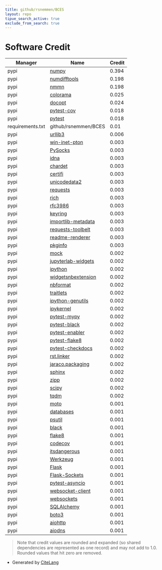 ```yaml
---
title: github/rsnemmen/BCES
layout: repo
tipue_search_active: true
exclude_from_search: true
---
```

# Software Credit

|Manager|Name|Credit|
|-------|----|------|
|pypi|[numpy](https://www.numpy.org)|0.394|
|pypi|[numdifftools](https://github.com/pbrod/numdifftools)|0.198|
|pypi|[nmmn](https://github.com/rsnemmen/nmmn)|0.198|
|pypi|[colorama](https://github.com/tartley/colorama)|0.025|
|pypi|[docopt](https://pypi.org/project/docopt)|0.024|
|pypi|[pytest-cov](https://pypi.org/project/pytest-cov)|0.018|
|pypi|[pytest](https://pypi.org/project/pytest)|0.018|
|requirements.txt|github/rsnemmen/BCES|0.01|
|pypi|[urllib3](https://urllib3.readthedocs.io/)|0.006|
|pypi|[win-inet-pton](https://github.com/hickeroar/win_inet_pton)|0.003|
|pypi|[PySocks](https://github.com/Anorov/PySocks)|0.003|
|pypi|[idna](https://github.com/kjd/idna)|0.003|
|pypi|[chardet](https://github.com/chardet/chardet)|0.003|
|pypi|[certifi](https://certifiio.readthedocs.io/en/latest/)|0.003|
|pypi|[unicodedata2](https://pypi.org/project/unicodedata2)|0.003|
|pypi|[requests](https://requests.readthedocs.io)|0.003|
|pypi|[rich](https://pypi.org/project/rich)|0.003|
|pypi|[rfc3986](https://pypi.org/project/rfc3986)|0.003|
|pypi|[keyring](https://pypi.org/project/keyring)|0.003|
|pypi|[importlib-metadata](https://pypi.org/project/importlib-metadata)|0.003|
|pypi|[requests-toolbelt](https://pypi.org/project/requests-toolbelt)|0.003|
|pypi|[readme-renderer](https://pypi.org/project/readme-renderer)|0.003|
|pypi|[pkginfo](https://pypi.org/project/pkginfo)|0.003|
|pypi|[mock](https://pypi.org/project/mock)|0.002|
|pypi|[jupyterlab-widgets](https://pypi.org/project/jupyterlab-widgets)|0.002|
|pypi|[ipython](https://pypi.org/project/ipython)|0.002|
|pypi|[widgetsnbextension](https://pypi.org/project/widgetsnbextension)|0.002|
|pypi|[nbformat](https://pypi.org/project/nbformat)|0.002|
|pypi|[traitlets](https://pypi.org/project/traitlets)|0.002|
|pypi|[ipython-genutils](https://pypi.org/project/ipython-genutils)|0.002|
|pypi|[ipykernel](https://pypi.org/project/ipykernel)|0.002|
|pypi|[pytest-mypy](https://pypi.org/project/pytest-mypy)|0.002|
|pypi|[pytest-black](https://pypi.org/project/pytest-black)|0.002|
|pypi|[pytest-enabler](https://pypi.org/project/pytest-enabler)|0.002|
|pypi|[pytest-flake8](https://pypi.org/project/pytest-flake8)|0.002|
|pypi|[pytest-checkdocs](https://pypi.org/project/pytest-checkdocs)|0.002|
|pypi|[rst.linker](https://pypi.org/project/rst.linker)|0.002|
|pypi|[jaraco.packaging](https://pypi.org/project/jaraco.packaging)|0.002|
|pypi|[sphinx](https://pypi.org/project/sphinx)|0.002|
|pypi|[zipp](https://pypi.org/project/zipp)|0.002|
|pypi|[scipy](https://www.scipy.org)|0.002|
|pypi|[tqdm](https://tqdm.github.io)|0.002|
|pypi|[moto](https://pypi.org/project/moto)|0.001|
|pypi|[databases](https://pypi.org/project/databases)|0.001|
|pypi|[psutil](https://pypi.org/project/psutil)|0.001|
|pypi|[black](https://pypi.org/project/black)|0.001|
|pypi|[flake8](https://pypi.org/project/flake8)|0.001|
|pypi|[codecov](https://pypi.org/project/codecov)|0.001|
|pypi|[itsdangerous](https://pypi.org/project/itsdangerous)|0.001|
|pypi|[Werkzeug](https://pypi.org/project/Werkzeug)|0.001|
|pypi|[Flask](https://pypi.org/project/Flask)|0.001|
|pypi|[Flask-Sockets](https://pypi.org/project/Flask-Sockets)|0.001|
|pypi|[pytest-asyncio](https://pypi.org/project/pytest-asyncio)|0.001|
|pypi|[websocket-client](https://pypi.org/project/websocket-client)|0.001|
|pypi|[websockets](https://pypi.org/project/websockets)|0.001|
|pypi|[SQLAlchemy](https://pypi.org/project/SQLAlchemy)|0.001|
|pypi|[boto3](https://pypi.org/project/boto3)|0.001|
|pypi|[aiohttp](https://pypi.org/project/aiohttp)|0.001|
|pypi|[aiodns](https://pypi.org/project/aiodns)|0.001|


> Note that credit values are rounded and expanded (so shared dependencies are represented as one record) and may not add to 1.0. Rounded values that hit zero are removed.


- Generated by [CiteLang](https://github.com/vsoch/citelang)

